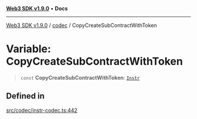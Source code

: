 [**Web3 SDK v1.9.0**](../../../README.md) • **Docs**

***

[Web3 SDK v1.9.0](../../../globals.md) / [codec](../README.md) / CopyCreateSubContractWithToken

# Variable: CopyCreateSubContractWithToken

> `const` **CopyCreateSubContractWithToken**: [`Instr`](../type-aliases/Instr.md)

## Defined in

[src/codec/instr-codec.ts:442](https://github.com/Mystic-Nayy/alephium-web3/blob/c1afd789a197ce5fe21f08c2965942090157c33d/packages/web3/src/codec/instr-codec.ts#L442)
